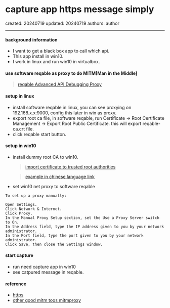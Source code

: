 # capture app https message simply

created: 20240719 updated: 20240719 authors: author

---

#### background information
- I want to get a black box app to call which api.
- This app install in win10.
- I work in linux and run win10 in virtualbox.

#### use software reqable as proxy to do MITM[Man in the Middle] 
> [reqable Advanced API Debugging Proxy](https://reqable.com/en-US/)


#### setup in linux
- install software reqable in linux, you can see proxying on 192.168.x.x:9000, config this later in win as proxy.
- export root ca file, in software reqable, run Certificate -> Root Certificate Management -> Export Root Public Certificate. this will export reqable-ca.crt file.
- click reqable start button.

#### setup in win10
- install dummy root CA to win10. 
    > [import certificate to trusted root authorities](https://superuser.com/questions/1596453/import-certificate-to-trusted-root-authorities-for-the-current-user-with-comman)

    > [example in chinese language link](https://cnzhx.net/blog/self-signed-certificate-as-trusted-root-ca-in-windows/)
- set win10 net proxy to software reqable

```
To set up a proxy manually:

Open Settings.
Click Network & Internet.
Click Proxy.
In the Manual Proxy Setup section, set the Use a Proxy Server switch to On.
In the Address field, type the IP address given to you by your network administrator.
In the Port field, type the port given to you by your network administrator.
Click Save, then close the Settings window. 
```

#### start capture
- run need capture app in win10
- see catpured message in reqable.


#### reference
- [https](https://en.wikipedia.org/wiki/HTTPS)
- [other good mitm toos mitmproxy](https://github.com/mitmproxy/mitmproxy)

